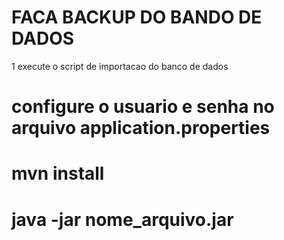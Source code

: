 # FACA BACKUP DO BANDO DE DADOS
1 execute o script de importacao do banco de dados

# configure o usuario e senha no arquivo application.properties

# mvn install

# java -jar nome_arquivo.jar
